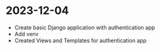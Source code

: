 # 2023-12-04 
- Create basic Django application with authentication app
- Add venv 
- Created Views and Templates for authentication app